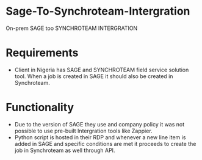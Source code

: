 # Sage-To-Synchroteam-Intergration
On-prem SAGE too SYNCHROTEAM INTERGRATION

# Requirements
- Client in Nigeria has SAGE and SYNCHROTEAM field service solution tool.
When a job is created in SAGE it should also be created in Synchroteam.

# Functionality
- Due to the version of SAGE they use and company policy it was not possible to use pre-built Intergration tools like Zappier.
- Python script is hosted in their RDP and whenever a new line item is added in SAGE and specific conditions are met it proceeds to create the job in Synchroteam as well through API.
  



